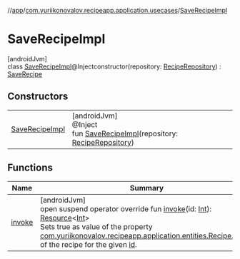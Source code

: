 //[app](../../../index.md)/[com.yuriikonovalov.recipeapp.application.usecases](../index.md)/[SaveRecipeImpl](index.md)

# SaveRecipeImpl

[androidJvm]\
class [SaveRecipeImpl](index.md)@Injectconstructor(repository: [RecipeRepository](../../com.yuriikonovalov.recipeapp.application/-recipe-repository/index.md)) : [SaveRecipe](../-save-recipe/index.md)

## Constructors

| | |
|---|---|
| [SaveRecipeImpl](-save-recipe-impl.md) | [androidJvm]<br>@Inject<br>fun [SaveRecipeImpl](-save-recipe-impl.md)(repository: [RecipeRepository](../../com.yuriikonovalov.recipeapp.application/-recipe-repository/index.md)) |

## Functions

| Name | Summary |
|---|---|
| [invoke](invoke.md) | [androidJvm]<br>open suspend operator override fun [invoke](invoke.md)(id: [Int](https://kotlinlang.org/api/latest/jvm/stdlib/kotlin/-int/index.html)): [Resource](../../com.yuriikonovalov.recipeapp.resource/-resource/index.md)&lt;[Int](https://kotlinlang.org/api/latest/jvm/stdlib/kotlin/-int/index.html)&gt;<br>Sets true as value of the property [com.yuriikonovalov.recipeapp.application.entities.Recipe.saved](../../com.yuriikonovalov.recipeapp.application.entities/-recipe/saved.md) of the recipe for the given [id](invoke.md). |
